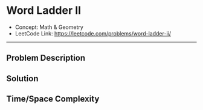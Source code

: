 # Word Ladder II

- Concept: Math & Geometry
- LeetCode Link: https://leetcode.com/problems/word-ladder-ii/

---

## Problem Description

## Solution

## Time/Space Complexity


